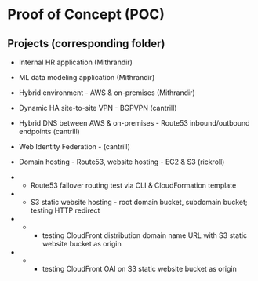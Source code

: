 # Proof of Concept (POC)

## Projects (corresponding folder)

* Internal HR application (Mithrandir)
* ML data modeling application (Mithrandir)
* Hybrid environment - AWS & on-premises (Mithrandir)

* Dynamic HA site-to-site VPN - BGPVPN (cantrill)
* Hybrid DNS between AWS & on-premises - Route53 inbound/outbound endpoints (cantrill)
* Web Identity Federation - (cantrill)

* Domain hosting - Route53, website hosting - EC2 & S3 (rickroll)
* * Route53 failover routing test via CLI & CloudFormation template
* * S3 static website hosting - root domain bucket, subdomain bucket; testing HTTP redirect
*   * * testing CloudFront distribution domain name URL with S3 static website bucket as origin
*   * * testing CloudFront OAI on S3 static website bucket as origin
